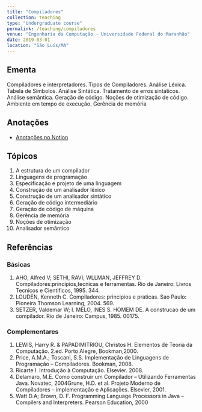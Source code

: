 ```yaml
---
title: "Compiladores"
collection: teaching
type: "Undergraduate course"
permalink: /teaching/compiladores
venue: "Engenharia da Computação - Universidade Federal do Maranhão"
date: 2019-03-01
location: "São Luís/MA"
---
```


## Ementa

Compiladores e interpretadores. Tipos de Compiladores. Análise Léxica. Tabela de Símbolos. Análise Sintática. Tratamento de erros sintáticos. Análise semântica. Geração de código. Noções de otimização de código. Ambiente em tempo de execução. Gerência de memória

## Anotações

* [Anotações no Notion](https://www.notion.so/Compiladores-0e41590e91ef40ab83e68e9ef3fd609e)

## Tópicos

1. A estrutura de um compilador
2. Linguagens de programação 
3. Especificação e projeto de uma linguagem
4. Construção de um analisador léxico 
5. Construção de um analisador sintático
6. Geração de código intermediário 
7. Geração de código de máquina
8. Gerência de memória
9. Noções de otimização
10. Analisador semântico


## Referências

### Básicas

1. AHO, Alfred V; SETHI, RAVI; WLLMAN, JEFFREY
D. Compiladores:principios,tecnicas e ferramentas. Rio de Janeiro: Livros Tecnicos
e Cientificos, 1995. 344.
2. LOUDEN, Kenneth C. Compiladores: principios e praticas. Sao Paulo: Pioneira
Thomson Learning, 2004. 569.
3. SETZER, Valdemar W; I. MELO, INES S. HOMEM DE. A construcao de um
compilador. Rio de Janeiro: Campus, 1985. 00175.

### Complementares

1. LEWIS, Harry R. & PAPADIMITRIOU, Christos H. Elementos de Teoria da
Computação. 2.ed. Porto Alegre, Bookman,2000.
2. Price, A.M.A.; Toscani, S.S. Implementação de Linguagens de Programação –
Compiladores. Bookman, 2008.
3. Ricarte I. Introdução à Computação. Elsevier. 2008.
4. Delamaro, M.E. Como construir um Compilador – Utilizando Ferramentas Java.
Novatec, 2004Grune, H.D. et al. Projeto Moderno de Compiladores – implementação e
Aplicações. Elsevier, 2001.
5. Watt D.A; Brown, D. F. Programming Language Processors in Java – Compilers
and Interpreters. Pearson Education, 2000




